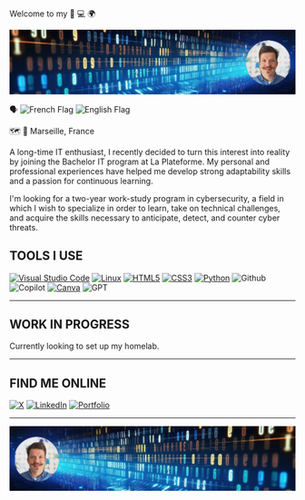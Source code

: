  Welcome to my :beginner: 💻 🌍

![imgfond](./imagesread/fond.png)

🗣 <img src="https://upload.wikimedia.org/wikipedia/en/c/c3/Flag_of_France.svg" alt="French Flag" width="20"/> <img src="https://upload.wikimedia.org/wikipedia/en/a/ae/Flag_of_the_United_Kingdom.svg" alt="English Flag" width="20"/>

🗺️ :round_pushpin:  Marseille, France

A long-time IT enthusiast, I recently decided to turn this interest into reality by joining the Bachelor IT program at La Plateforme. My personal and professional experiences have helped me develop strong adaptability skills and a passion for continuous learning.


I'm looking for a two-year work-study program in cybersecurity, a field in which I wish to specialize in order to learn, take on technical challenges, and acquire the skills necessary to anticipate, detect, and counter cyber threats.



## TOOLS I USE
[![Visual Studio Code](https://img.shields.io/badge/Visual%20Studio%20Code-007ACC?style=for-the-badge&logo=visual-studio-code&logoColor=white)](https://code.visualstudio.com/)
[![Linux](https://img.shields.io/badge/Linux-FCC624?style=for-the-badge&logo=linux&logoColor=black)](https://www.linux.org/)
[![HTML5](https://img.shields.io/badge/HTML5-E34F26?style=for-the-badge&logo=html5&logoColor=white)](https://developer.mozilla.org/en-US/docs/Web/Guide/HTML/HTML5)
[![CSS3](https://img.shields.io/badge/CSS3-1572B6?style=for-the-badge&logo=css3&logoColor=white)](https://developer.mozilla.org/en-US/docs/Web/CSS)
[![Python](https://img.shields.io/badge/Python-FFD43B?style=for-the-badge&logo=python&logoColor=blue)](https://www.python.org/)
![Github](https://img.shields.io/badge/GitHub-100000?style=for-the-badge&logo=github&logoColor=white)
![Copilot](https://img.shields.io/badge/github%20copilot-000000?style=for-the-badge&logo=githubcopilot&logoColor=white)
[![Canva](https://img.shields.io/badge/Canva-%2300C4CC.svg?&style=for-the-badge&logo=Canva&logoColor=white)](https://www.canva.com/)
![GPT](https://img.shields.io/badge/ChatGPT-74aa9c?style=for-the-badge&logo=openai&logoColor=white)

---
## WORK IN PROGRESS  

Currently looking to set up my homelab.



---

## FIND ME ONLINE
[![X](https://img.shields.io/badge/X-%23000000.svg?style=for-the-badge&logo=X&logoColor=white)](https://x.com/valtuco?t=BzKD3D_xw1yBNU1bJkjvIg&s=03)
[![LinkedIn](https://img.shields.io/badge/LinkedIn-0077B5?style=for-the-badge&logo=linkedin&logoColor=white)](https://www.linkedin.com/in/valentin-rossi-941791114/)
[![Portfolio](https://img.shields.io/badge/Portfolio-255E63?style=for-the-badge&logo=About.me&logoColor=white)](https://valentin-rossi-1.github.io/Portfolio/)

---

![imgdonf](./imagesread/donf.jpg)
